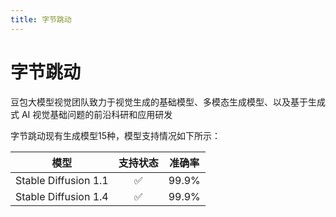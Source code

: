 ```yaml
---
title: 字节跳动
---
```


# 字节跳动

豆包大模型视觉团队致力于视觉生成的基础模型、多模态生成模型、以及基于生成式 AI 视觉基础问题的前沿科研和应用研发

字节跳动现有生成模型15种，模型支持情况如下所示：

| 模型                 |      支持状态      | 准确率 |
| -------------------- | :----------------: | ------ |
| Stable Diffusion 1.1 | :white_check_mark: | 99.9%  |
| Stable Diffusion 1.4 | :white_check_mark: | 99.9%  |
